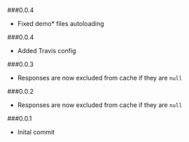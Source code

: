 ###0.0.4

- Fixed demo* files autoloading


###0.0.4

- Added Travis config

###0.0.3

- Responses are now excluded from cache if they are `null`

###0.0.2

- Responses are now excluded from cache if they are `null`

###0.0.1

- Inital commit